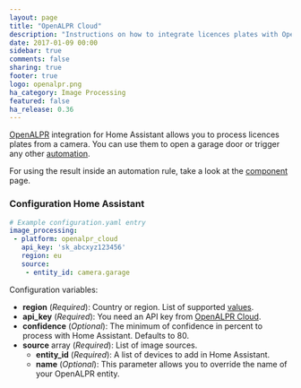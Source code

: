 ```yaml
---
layout: page
title: "OpenALPR Cloud"
description: "Instructions on how to integrate licences plates with OpenALPR cloud into Home Assistant."
date: 2017-01-09 00:00
sidebar: true
comments: false
sharing: true
footer: true
logo: openalpr.png
ha_category: Image Processing
featured: false
ha_release: 0.36
---
```


[OpenALPR](http://www.openalpr.com/) integration for Home Assistant allows you to process licences plates from a camera. You can use them to open a garage door or trigger any other [automation](/components/automation/).

For using the result inside an automation rule, take a look at the [component](/components/image_processing/) page.

### Configuration Home Assistant

```yaml
# Example configuration.yaml entry
image_processing:
 - platform: openalpr_cloud
   api_key: 'sk_abcxyz123456'
   region: eu
   source:
    - entity_id: camera.garage
```

Configuration variables:

- **region** (*Required*): Country or region. List of supported [values](https://github.com/openalpr/openalpr/tree/master/runtime_data/config).
- **api_key** (*Required*): You need an API key from [OpenALPR Cloud](https://cloud.openalpr.com/).
- **confidence** (*Optional*): The minimum of confidence in percent to process with Home Assistant. Defaults to 80.
- **source** array (*Required*): List of image sources.
  - **entity_id** (*Required*): A list of devices to add in Home Assistant.
  - **name** (*Optional*): This parameter allows you to override the name of your OpenALPR entity.
